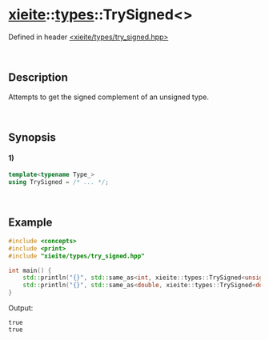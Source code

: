 # [xieite](../../xieite.md)\:\:[types](../../types.md)\:\:TrySigned\<\>
Defined in header [<xieite/types/try_signed.hpp>](../../../include/xieite/types/try_signed.hpp)

&nbsp;

## Description
Attempts to get the signed complement of an unsigned type.

&nbsp;

## Synopsis
#### 1)
```cpp
template<typename Type_>
using TrySigned = /* ... */;
```

&nbsp;

## Example
```cpp
#include <concepts>
#include <print>
#include "xieite/types/try_signed.hpp"

int main() {
    std::println("{}", std::same_as<int, xieite::types::TrySigned<unsigned int>>);
    std::println("{}", std::same_as<double, xieite::types::TrySigned<double>>);
}
```
Output:
```
true
true
```
